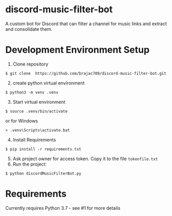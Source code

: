 # discord-music-filter-bot
A custom bot for Discord that can filter a channel for music links and extract and consolidate them.

# Development Environment Setup
1. Clone repository 
```
$ git clone  https://github.com/brajac709/discord-music-filter-bot.git
```
2. create python virtual environment

```
$ python3 -m venv .venv
```

3. Start virtual environment
```
$ source .venv/bin/activate
```
or for Windows 
```
> .venv\Scripts\activate.bat
```
4. Install Requirements
```
$ pip install -r requirements.txt
```
5. Ask project owner for access token. Copy it to the file `tokenfile.txt`
6. Run the project:
```
$ python discordMusicFilterBot.py
```

# Requirements
Currently requires Python 3.7 - see #1 for more details
